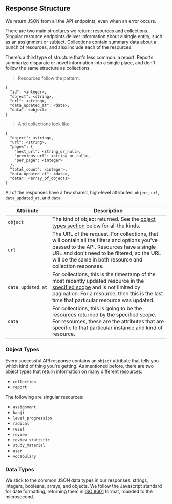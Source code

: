 ## Response Structure

We return JSON from all the API endpoints, even when an error occurs.

There are two main structures we return: resources and collections. Singular resource endpoints deliver information about a single entity, such as an assignment or subject. Collections contain summary data about a bunch of resources, and also include each of the resources.

There's a third type of structure that's less common: a report. Reports summarize disparate or novel information into a single place, and don't follow the same structure as collections.

> Resources follow the pattern:

```
{
  "id": <integer>,
  "object": <string>,
  "url": <string>,
  "data_updated_at": <date>,
  "data": <object>
}
```

> And collections look like:

```
{
  "object": <string>,
  "url": <string>,
  "pages": {
    "next_url": <string_or_null>,
    "previous_url": <string_or_null>,
    "per_page": <integer>
  },
  "total_count": <integer>,
  "data_updated_at": <date>,
  "data": <array_of_objects>
}
```

All of the responses have a few shared, high-level attributes: `object`, `url`, `data_updated_at`, and `data`.

Attribute | Description
--------- | -----------
`object` | The kind of object returned. See the [object types section](#object-types) below for all the kinds.
`url` | The URL of the request. For collections, that will contain all the filters and options you've passed to the API. Resources have a single URL and don't need to be filtered, so the URL will be the same in both resource and collection responses.
`data_updated_at` | For collections, this is the timestamp of the most recently updated resource in the [specified scope](#filters) and is not limited by pagination. For a resource, then this is the last time that particular resource was updated.
`data` | For collections, this is going to be the resources returned by the specified scope. For resources, these are the attributes that are specific to that particular instance and kind of resource.


### Object Types

Every successful API response contains an `object` attribute that tells you which kind of thing you're getting. As mentioned before, there are two object types that return information on many different resources:

* `collection`
* `report`

The following are singular resources:

* `assignment`
* `kanji`
* `level_progression`
* `radical`
* `reset`
* `review`
* `review_statistic`
* `study_material`
* `user`
* `vocabulary`


### Data Types

We stick to the common JSON data types in our responses: strings, integers, booleans, arrays, and objects. We follow the Javascript standard for date formatting, returning them in [ISO 8601](https://xkcd.com/1179/) format, rounded to the microsecond.
